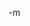 <img src="http://www.earthvssoup.com/sp3w/uploaded_images/GuitarOujia-771835.jpg" border="0" alt="" /><br/>
-m